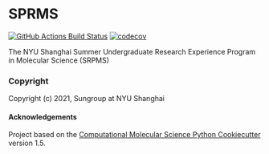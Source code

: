 SPRMS
==============================
[//]: # (Badges)
[![GitHub Actions Build Status](https://github.com/REPLACE_WITH_OWNER_ACCOUNT/sprms/workflows/CI/badge.svg)](https://github.com/REPLACE_WITH_OWNER_ACCOUNT/sprms/actions?query=workflow%3ACI)
[![codecov](https://codecov.io/gh/REPLACE_WITH_OWNER_ACCOUNT/SPRMS/branch/master/graph/badge.svg)](https://codecov.io/gh/REPLACE_WITH_OWNER_ACCOUNT/SPRMS/branch/master)


The NYU Shanghai Summer Undergraduate Research Experience Program in Molecular Science (SRPMS)

### Copyright

Copyright (c) 2021, Sungroup at NYU Shanghai


#### Acknowledgements
 
Project based on the 
[Computational Molecular Science Python Cookiecutter](https://github.com/molssi/cookiecutter-cms) version 1.5.
